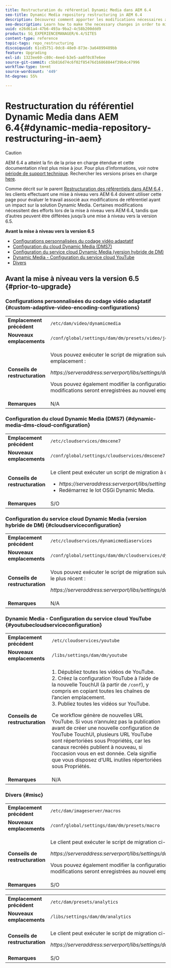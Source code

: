 ```yaml
---
title: Restructuration du référentiel Dynamic Media dans AEM 6.4
seo-title: Dynamic Media repository restructuring in AEM 6.4
description: Découvrez comment apporter les modifications nécessaires afin de migrer vers la nouvelle structure de référentiel dans AEM 6.4 pour Dynamic Media.
seo-description: Learn how to make the necessary changes in order to migrate to the new repository structure in AEM 6.4 for Dynamic Media.
uuid: e26d61a4-47b6-493a-9ba2-4c58b200ddd9
products: SG_EXPERIENCEMANAGER/6.4/SITES
content-type: reference
topic-tags: repo_restructuring
discoiquuid: 61cd5751-0dc8-48e0-873e-3a64899489bb
feature: Upgrading
exl-id: 1323ee60-c80c-4eed-b3e5-aa0f0c07e6ee
source-git-commit: c5b816d74c6f02f85476d16868844f39b4c47996
workflow-type: tm+mt
source-wordcount: '449'
ht-degree: 55%

---
```


# Restructuration du référentiel Dynamic Media dans AEM 6.4{#dynamic-media-repository-restructuring-in-aem}

>[!CAUTION]
>
>AEM 6.4 a atteint la fin de la prise en charge étendue et cette documentation n’est plus mise à jour. Pour plus d’informations, voir notre [période de support technique](https://helpx.adobe.com/fr/support/programs/eol-matrix.html). Rechercher les versions prises en charge [here](https://experienceleague.adobe.com/docs/?lang=fr).

Comme décrit sur le parent [Restructuration des référentiels dans AEM 6.4](/help/sites-deploying/repository-restructuring.md) , les clients effectuant une mise à niveau vers AEM 6.4 doivent utiliser cette page pour évaluer le travail associé aux modifications de référentiel ayant un impact sur la solution Dynamic Media. Certaines modifications nécessitent des efforts lors de la mise à niveau vers AEM 6.4, tandis que d’autres peuvent être différées jusqu’à une mise à niveau vers la version 6.5.

**Avant la mise à niveau vers la version 6.5**

* [Configurations personnalisées du codage vidéo adaptatif](/help/sites-deploying/dynamicmedia-repository-restructuring-in-aem-6-4.md#custom-adaptive-video-encoding-configurations)
* [Configuration du cloud Dynamic Media (DMS7)](/help/sites-deploying/dynamicmedia-repository-restructuring-in-aem-6-4.md#dynamic-media-dms-cloud-configuration)
* [Configuration du service cloud Dynamic Media (version hybride de DM)](/help/sites-deploying/dynamicmedia-repository-restructuring-in-aem-6-4.md#cloudserviceconfiguration)
* [Dynamic Media - Configuration du service cloud YouTube](/help/sites-deploying/dynamicmedia-repository-restructuring-in-aem-6-4.md#youtubecloudserviceconfiguration)
* [Divers](/help/sites-deploying/dynamicmedia-repository-restructuring-in-aem-6-4.md#misc)

## Avant la mise à niveau vers la version 6.5 {#prior-to-upgrade}

### Configurations personnalisées du codage vidéo adaptatif  {#custom-adaptive-video-encoding-configurations}

<table> 
 <tbody>
  <tr>
   <td><strong>Emplacement précédent</strong></td> 
   <td><code>/etc/dam/video/dynamicmedia</code></td> 
  </tr>
  <tr>
   <td><strong>Nouveaux emplacements</strong></td> 
   <td><code>/conf/global/settings/dam/dm/presets/video/jcr:content</code></td> 
  </tr>
  <tr>
   <td><strong>Conseils de restructuration</strong></td> 
   <td><p>Vous pouvez exécuter le script de migration suivant pour migrer vers le nouvel emplacement :</p> <p><em>https://serveraddress:serverport/libs/settings/dam/dm/presets.migratedmcontent.json</em></p> <p>Vous pouvez également modifier la configuration dans AEM interface utilisateur et les modifications seront enregistrées au nouvel emplacement.</p> </td> 
  </tr>
  <tr>
   <td><strong>Remarques</strong></td> 
   <td>N/A<br /> </td> 
  </tr>
 </tbody>
</table>

### Configuration du cloud Dynamic Media (DMS7) {#dynamic-media-dms-cloud-configuration}

<table> 
 <tbody>
  <tr>
   <td><strong>Emplacement précédent</strong></td> 
   <td><code>/etc/cloudservices/dmscene7</code></td> 
  </tr>
  <tr>
   <td><strong>Nouveaux emplacements</strong></td> 
   <td><code>/conf/global/settings/cloudservices/dmscene7</code></td> 
  </tr>
  <tr>
   <td><strong>Conseils de restructuration</strong></td> 
   <td><p>Le client peut exécuter un script de migration à cet emplacement :<br /> </p> 
    <ul> 
     <li><em>https://serveraddress:serverport/libs/settings/dam/dm/presets.migratedmcontent.json</em></li> 
     <li>Redémarrez le lot OSGi Dynamic Media.</li> 
    </ul> </td> 
  </tr>
  <tr>
   <td><strong>Remarques</strong></td> 
   <td>S/O</td> 
  </tr>
 </tbody>
</table>

### Configuration du service cloud Dynamic Media (version hybride de DM) {#cloudserviceconfiguration}

<table> 
 <tbody>
  <tr>
   <td><strong>Emplacement précédent</strong></td> 
   <td><code>/etc/cloudservices/dynamicmediaservices</code></td> 
  </tr>
  <tr>
   <td><strong>Nouveaux emplacements</strong></td> 
   <td><code>/conf/global/settings/dam/dm/cloudservices/dynamicmediaservices</code></td> 
  </tr>
  <tr>
   <td><strong>Conseils de restructuration</strong></td> 
   <td><p>Vous pouvez exécuter le script de migration suivant pour vous aligner sur le modèle le plus récent :</p> <p><em>https://serveraddress:serverport/libs/settings/dam/dm/presets.migratedmcontent.jso</em></p> </td> 
  </tr>
  <tr>
   <td><strong>Remarques</strong></td> 
   <td>N/A<br /> </td> 
  </tr>
 </tbody>
</table>

### Dynamic Media - Configuration du service cloud YouTube  {#youtubecloudserviceconfiguration}

<table> 
 <tbody>
  <tr>
   <td><strong>Emplacement précédent</strong></td> 
   <td><code>/etc/cloudservices/youtube</code></td> 
  </tr>
  <tr>
   <td><strong>Nouveaux emplacements</strong></td> 
   <td><code>/libs/settings/dam/dm/youtube</code></td> 
  </tr>
  <tr>
   <td><strong>Conseils de restructuration</strong></td> 
   <td><p>1. Dépubliez toutes les vidéos de YouTube.<br /> 2. Créez la configuration YouTube à l’aide de la nouvelle TouchUI (à partir de <code>/conf</code>), y compris en copiant toutes les chaînes de l’ancien emplacement.<br /> 3. Publiez toutes les vidéos sur YouTube.</p> <p>Ce workflow génère de nouvelles URL YouTube. Si vous n’annulez pas la publication avant de créer une nouvelle configuration de YouTube TouchUI, plusieurs URL YouTube sont répertoriées sous Propriétés, car les canaux recréés publient à nouveau, si l’occasion vous en est donnée. Cela signifie que vous disposez d’URL inutiles répertoriées sous Propriétés.</p> </td> 
  </tr>
  <tr>
   <td><strong>Remarques</strong></td> 
   <td>N/A<br /> </td> 
  </tr>
 </tbody>
</table>

### Divers {#misc}

<table> 
 <tbody>
  <tr>
   <td><strong>Emplacement précédent</strong></td> 
   <td><code>/etc/dam/imageserver/macros</code></td> 
  </tr>
  <tr>
   <td><strong>Nouveaux emplacements</strong></td> 
   <td><code>/conf/global/settings/dam/dm/presets/macro</code></td> 
  </tr>
  <tr>
   <td><strong>Conseils de restructuration</strong></td> 
   <td><p>Le client peut exécuter le script de migration ci-dessous.</p> <p><em>https://serveraddress:serverport/libs/settings/dam/dm/presets.migratedmcontent.json</em></p> <p>Vous pouvez également modifier la configuration dans AEM interface utilisateur et les modifications seront enregistrées au nouvel emplacement.</p> </td> 
  </tr>
  <tr>
   <td><strong>Remarques</strong></td> 
   <td>S/O</td> 
  </tr>
 </tbody>
</table>

<table> 
 <tbody>
  <tr>
   <td><strong>Emplacement précédent</strong></td> 
   <td><code>/etc/dam/presets/analytics</code></td> 
  </tr>
  <tr>
   <td><strong>Nouveaux emplacements</strong></td> 
   <td><code>/libs/settings/dam/dm/analytics</code></td> 
  </tr>
  <tr>
   <td><strong>Conseils de restructuration</strong></td> 
   <td><p>Le client peut exécuter le script de migration ci-dessous.</p> <p><em>https://serveraddress:serverport/libs/settings/dam/dm/presets.migratedmcontent.json</em></p> </td> 
  </tr>
  <tr>
   <td><strong>Remarques</strong></td> 
   <td>S/O</td> 
  </tr>
 </tbody>
</table>
